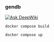 ### gendb

[![Ask DeepWiki](https://deepwiki.com/badge.svg)](https://deepwiki.com/phact/gendb)

    docker compose build

    docker compose up
